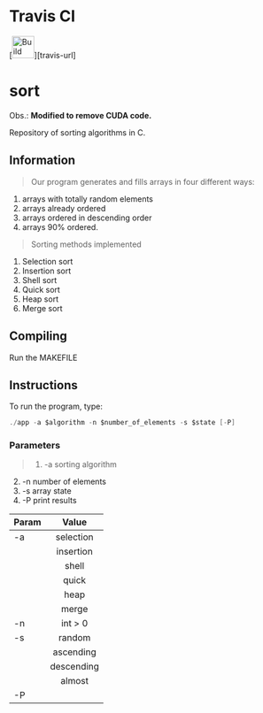 Travis CI
=========

[<img alt="Build Status" src="https://app.travis-ci.com/BernardoKoefender/TCS-TF-2021-2.svg?branch=main" height="40">][travis-url]

sort
====

Obs.: **Modified to remove CUDA code.**


Repository of sorting algorithms in C.

## Information
> Our program generates and fills arrays in four different ways: 
  > 
  1. arrays with totally random elements
  2. arrays already ordered 
  3. arrays ordered in descending order 
  4. arrays 90% ordered.
	
> Sorting methods implemented
  >
  1. Selection sort
  2. Insertion sort
  3. Shell sort
  4. Quick sort
  5. Heap sort
  6. Merge sort  

## Compiling

Run the MAKEFILE

## Instructions

To run the program, type:

```c
./app -a $algorithm -n $number_of_elements -s $state [-P]
```
### Parameters

> 1. -a sorting algorithm 
2. -n number of elements
3. -s array state
4. -P print results

| Param         | Value         | 
| ------------- |:-------------:| 
| -a            | selection     |
|               |   insertion   |
|               |     shell     | 
|               | quick         | 
|               | heap          | 
|               | merge         | 
| -n            | int > 0       |
| -s            | random        |
|               | ascending     |
|               | descending    | 
|               | almost        | 
| -P            |
